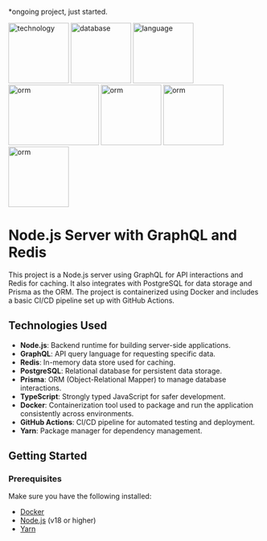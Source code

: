 *ongoing project, just started.

<img src="https://images.credly.com/images/1c2c86e1-16ce-4e4d-a425-d1ac96bb026d/express.png" alt="technology" width="120" height="120" /> <img src="https://upload.wikimedia.org/wikipedia/commons/thumb/2/29/Postgresql_elephant.svg/640px-Postgresql_elephant.svg.png" alt="database" width="120" height="120" /> <img src="https://upload.wikimedia.org/wikipedia/commons/thumb/4/4c/Typescript_logo_2020.svg/1200px-Typescript_logo_2020.svg.png" alt="language" width="120" height="120" />
<img src="https://miro.medium.com/v2/resize:fit:1024/1*sRnURmqek5n5ozXwUrp5kQ.jpeg" alt="orm" width="180" height="120" /> <img src="https://cdn4.iconfinder.com/data/icons/logos-and-brands/512/97_Docker_logo_logos-512.png" alt="orm" width="120" height="120" /> <img src="https://graphqleditor.com/images/graphql.png" alt="orm" width="120" height="120" /> <img src="https://blog.dreamfactory.com/hubfs/Imported_Blog_Media/redis.png" alt="orm" width="120" height="120" />

# Node.js Server with GraphQL and Redis

This project is a Node.js server using GraphQL for API interactions and Redis for caching. It also integrates with PostgreSQL for data storage and Prisma as the ORM. The project is containerized using Docker and includes a basic CI/CD pipeline set up with GitHub Actions.

## Technologies Used

- **Node.js**: Backend runtime for building server-side applications.
- **GraphQL**: API query language for requesting specific data.
- **Redis**: In-memory data store used for caching.
- **PostgreSQL**: Relational database for persistent data storage.
- **Prisma**: ORM (Object-Relational Mapper) to manage database interactions.
- **TypeScript**: Strongly typed JavaScript for safer development.
- **Docker**: Containerization tool used to package and run the application consistently across environments.
- **GitHub Actions**: CI/CD pipeline for automated testing and deployment.
- **Yarn**: Package manager for dependency management.

## Getting Started

### Prerequisites

Make sure you have the following installed:

- [Docker](https://www.docker.com/products/docker-desktop)
- [Node.js](https://nodejs.org/) (v18 or higher)
- [Yarn](https://yarnpkg.com/getting-started/install)
